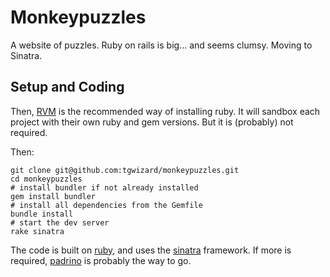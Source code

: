 # Monkeypuzzles

A website of puzzles. Ruby on rails is big... and seems clumsy. Moving to
Sinatra.

## Setup and Coding

Then, [RVM](https://rvm.io/) is the recommended way of installing ruby. It will
sandbox each project with their own ruby and gem versions. But it is (probably)
not required.

Then:

	git clone git@github.com:tgwizard/monkeypuzzles.git
	cd monkeypuzzles
	# install bundler if not already installed
	gem install bundler
	# install all dependencies from the Gemfile
	bundle install
	# start the dev server
	rake sinatra

The code is built on [ruby](http://www.ruby-lang.org/en/), and uses the
[sinatra](http://sinatrarb.com) framework. If more is required,
[padrino](http://www.padrinorb.com/) is probably the way to go.

